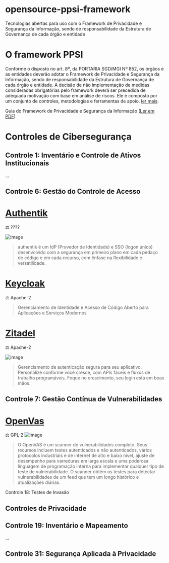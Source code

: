 # opensource-ppsi-framework
Tecnologias abertas para uso com o Framework de Privacidade e Segurança da Informação, sendo de responsabilidade da Estrutura de Governança de cada órgão e entidade

# O framework PPSI
Conforme o disposto no art. 8º, da PORTARIA SGD/MGI Nº 852, os órgãos e as entidades deverão adotar o Framework de Privacidade e Segurança da Informação, sendo de responsabilidade da Estrutura de Governança de cada órgão e entidade. A decisão de não implementação de medidas consideradas obrigatórias pelo framework deverá ser precedida de adequada motivação com base em análise de riscos. Ele é composto por um conjunto de controles, metodologias e ferramentas de apoio. [ler mais](https://www.gov.br/governodigital/pt-br/privacidade-e-seguranca/framework).

Guia do Framework de Privacidade e Segurança da Informação ([Ler em PDF](https://www.gov.br/governodigital/pt-br/privacidade-e-seguranca/ppsi/guia_framework_psi.pdf))

# Controles de Cibersegurança

## Controle 1: Inventário e Controle de Ativos Institucionais

...
## Controle 6: Gestão do Controle de Acesso


# [Authentik](https://goauthentik.io/)
⚖️ ????

![image](https://github.com/user-attachments/assets/594c1758-a33e-4b54-bb71-02785c8120b9)
> authentik é um IdP (Provedor de Identidade) e SSO (logon único) desenvolvido com a segurança em primeiro plano em cada pedaço de código e em cada recurso, com ênfase na flexibilidade e versatilidade.

# [Keycloak](https://www.keycloak.org/)
⚖️ Apache-2
> Gerenciamento de Identidade e Acesso de Código Aberto para Aplicações e Serviços Modernos

# [Zitadel](https://zitadel.com/)
⚖️ Apache-2

![image](https://github.com/user-attachments/assets/156c2c3f-8f3a-4572-b6b6-b7c8613674e6)
> Gerenciamento de autenticação segura para seu aplicativo. Personalize conforme você cresce, com APIs fáceis e fluxos de trabalho programáveis. Foque no crescimento, seu login está em boas mãos.

## Controle 7: Gestão Contínua de Vulnerabilidades



# [OpenVas](https://www.openvas.org/)
⚖️ GPL-2
![image](https://github.com/user-attachments/assets/91118b72-ecc9-4ec9-8a7c-5df5f1e175ea)
> O OpenVAS é um scanner de vulnerabilidades completo. Seus recursos incluem testes autenticados e não autenticados, vários protocolos industriais e de internet de alto e baixo nível, ajuste de desempenho para varreduras em larga escala e uma poderosa linguagem de programação interna para implementar qualquer tipo de teste de vulnerabilidade.
O scanner obtém os testes para detectar vulnerabilidades de um feed que tem um longo histórico e atualizações diárias.

Controle 18: Testes de Invasão

## Controles de Privacidade
## Controle 19: Inventário e Mapeamento

...

## Controle 31: Segurança Aplicada à Privacidade
